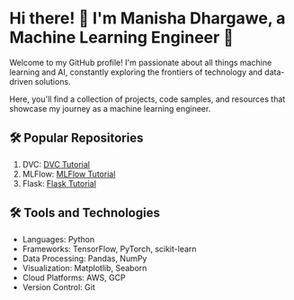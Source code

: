 <!DOCTYPE html>
<html>
<body>
  <h1>Hi there! 👋 I'm Manisha Dhargawe, a Machine Learning Engineer 🤖</h1>
  <p>Welcome to my GitHub profile! I'm passionate about all things machine learning and AI, constantly exploring the frontiers of technology and data-driven solutions.</p>
  <p>Here, you'll find a collection of projects, code samples, and resources that showcase my journey as a machine learning engineer.</p>
  <h2>🛠️ Popular Repositories</h2>
  <ol>
    <li>DVC:  <a href="https://github.com/stars/dhargawemanisha/lists/dvc-tutorial">DVC Tutorial</a> </li>
    <li>MLFlow: <a href="https://github.com/stars/dhargawemanisha/lists/mlflow">MLFlow Tutorial</a> </li>
    <li>Flask: <a href="https://github.com/dhargawemanisha/Flask_Outputs_Methods">Flask Tutorial</a> </li>
  </ol>
  
  <h2>🛠️ Tools and Technologies</h2>
  <ul>
    <li>Languages: Python</li>
    <li>Frameworks: TensorFlow, PyTorch, scikit-learn</li>
    <li>Data Processing: Pandas, NumPy</li>
    <li>Visualization: Matplotlib, Seaborn</li>
    <li>Cloud Platforms: AWS, GCP</li>
    <li>Version Control: Git</li>
  </ul>
</body>
</html>
